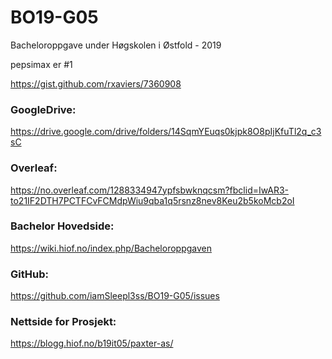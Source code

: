 # BO19-G05
Bacheloroppgave under Høgskolen i Østfold - 2019 


pepsimax er #1

https://gist.github.com/rxaviers/7360908



### GoogleDrive:

https://drive.google.com/drive/folders/14SqmYEuqs0kjpk8O8pIjKfuTl2q_c3sC

### Overleaf:

https://no.overleaf.com/1288334947ypfsbwknqcsm?fbclid=IwAR3-to21IF2DTH7PCTFCvFCMdpWiu9qba1q5rsnz8nev8Keu2b5koMcb2oI

### Bachelor Hovedside:

https://wiki.hiof.no/index.php/Bacheloroppgaven

### GitHub:

https://github.com/iamSleepl3ss/BO19-G05/issues

### Nettside for Prosjekt:

https://blogg.hiof.no/b19it05/paxter-as/

